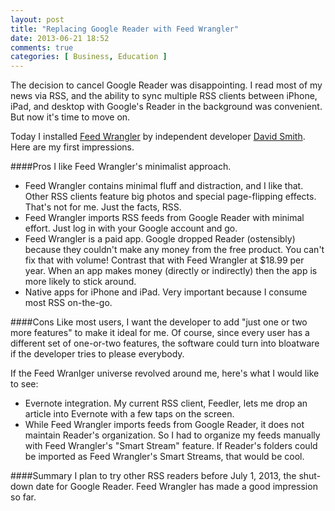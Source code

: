 ```yaml
---
layout: post
title: "Replacing Google Reader with Feed Wrangler"
date: 2013-06-21 18:52
comments: true
categories: [ Business, Education ]
---
```

The decision to cancel Google Reader was disappointing. I read most of my news via RSS, and the ability to sync multiple RSS clients between iPhone, iPad, and desktop with Google's Reader in the background was convenient. But now it's time to move on.

Today I installed [Feed Wrangler](http://feedwrangler.net) by independent developer [David Smith](http://david-smith.org/apps/). Here are my first impressions. 

####Pros
I like Feed Wrangler's minimalist approach. 
* Feed Wrangler contains minimal fluff and distraction, and I like that. Other RSS clients feature big photos and special page-flipping effects. That's not for me. Just the facts, RSS.
* Feed Wrangler imports RSS feeds from Google Reader with minimal effort. Just log in with your Google account and go. 
* Feed Wrangler is a paid app. Google dropped Reader (ostensibly) because they couldn't make any money from the free product. You can't fix that with volume! Contrast that with Feed Wrangler at $18.99 per year. When an app makes money (directly or indirectly) then the app is more likely to stick around.
* Native apps for iPhone and iPad. Very important because I consume most RSS on-the-go.

####Cons
Like most users, I want the developer to add "just one or two more features" to make it ideal for me. Of course, since every user has a different set of one-or-two features, the software could turn into bloatware if the developer tries to please everybody.

If the Feed Wranlger universe revolved around me, here's what I would like to see:
* Evernote integration. My current RSS client, Feedler, lets me drop an article into Evernote with a few taps on the screen.  
* While Feed Wrangler imports feeds from Google Reader, it does not maintain Reader's organization. So I had to organize my feeds manually with Feed Wrangler's "Smart Stream" feature. If Reader's folders could be imported as Feed Wrangler's Smart Streams, that would be cool.

####Summary
I plan to try other RSS readers before July 1, 2013, the shut-down date for Google Reader. Feed Wrangler has made a good impression so far.
